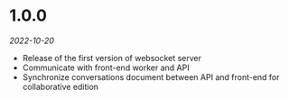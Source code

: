 # 1.0.0
*2022-10-20*
- Release of the first version of websocket server
- Communicate with front-end worker and API
- Synchronize conversations document between API and front-end for collaborative edition

